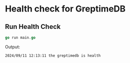 # Health check for GreptimeDB

## Run Health Check

```go
go run main.go
```

Output:

```log
2024/09/11 12:13:11 the greptimedb is health
```
